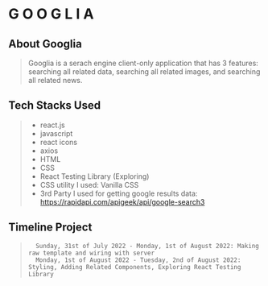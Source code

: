 # G O O G L I A

## About Googlia
> Googlia is a serach engine client-only application that has 3 features: searching all related data, searching all related images, and searching all related news.

## Tech Stacks Used
> - react.js
> - javascript
> - react icons
> - axios
> - HTML
> - CSS
> - React Testing Library (Exploring)
> - CSS utility I used: Vanilla CSS
> - 3rd Party I used for getting google results data: https://rapidapi.com/apigeek/api/google-search3

## Timeline Project
>       Sunday, 31st of July 2022 - Monday, 1st of August 2022: Making raw template and wiring with server 
>       Monday, 1st of August 2022 - Tuesday, 2nd of August 2022: Styling, Adding Related Components, Exploring React Testing Library



